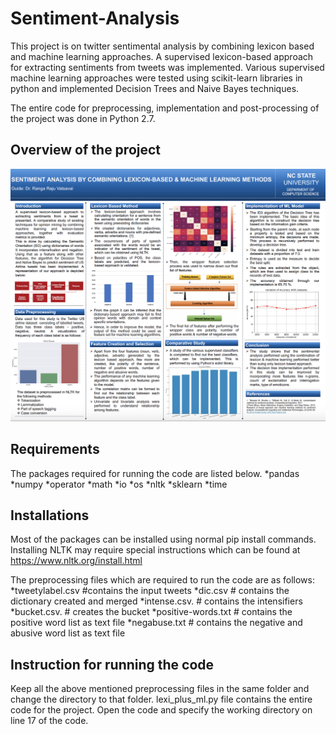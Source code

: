 # Sentiment-Analysis

This project is on twitter sentimental analysis by combining lexicon based and machine learning approaches. A supervised lexicon-based approach for extracting sentiments from tweets was implemented. Various supervised machine learning approaches were tested using scikit-learn libraries in python and implemented Decision Trees and Naive Bayes techniques.

The entire code for preprocessing, implementation and post-processing of the project was done in Python 2.7.

## Overview of the project
![alt text](https://github.com/jagadeesh-h/Sentiment-Analysis/blob/master/img/sentiment_analysis.png "Overview of the project")


## Requirements
The packages required for running the code are listed below. 
	*pandas
	*numpy
	*operator
	*math
	*io
	*os
	*nltk
	*sklearn
	*time
## Installations
Most of the packages can be installed using normal pip install commands.
Installing NLTK may require special instructions which can be found at https://www.nltk.org/install.html

The preprocessing files which are required to run the code are as follows:
	*tweetylabel.csv  	   #contains the input tweets 
	*dic.csv	     	   # contains the dictionary created and merged
	*intense.csv.      	   # contains the intensifiers
	*bucket.csv.         	   # creates the bucket
	*positive-words.txt      # contains the positive word list as text file
	*negabuse.txt 	   # contains the negative and abusive word list as text file


## Instruction for running the code
Keep all the above mentioned preprocessing files in the same folder and change the directory to that folder. 
lexi_plus_ml.py file contains the entire code for the project. 
Open the code and specify the working directory on line 17 of the code.

